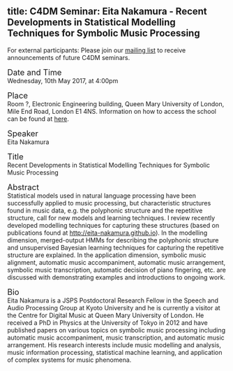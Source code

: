 title: C4DM Seminar: Eita Nakamura - Recent Developments in Statistical Modelling Techniques for Symbolic Music Processing
-----------------

<p>For external participants: Please join our <a href="/seminars.html">mailing list</a> to receive announcements of future C4DM seminars.</p>


<span style="font-size: 130%;">Date and Time</span></br>
Wednesday, 10th May 2017, at 4:00pm

<span style="font-size: 130%;">Place</span></br>
Room ?, Electronic Engineering building, Queen Mary University of London, Mile End Road, London E1 4NS. Information on how to access the school can be found at <a href="http://www.eecs.qmul.ac.uk/contact-us/">here</a>.

<span style="font-size: 130%;">Speaker</span></br>
Eita Nakamura

<span style="font-size: 130%;">Title</span></br>
Recent Developments in Statistical Modelling Techniques for Symbolic Music Processing

<span style="font-size: 130%;">Abstract</span></br>
Statistical models used in natural language processing have been successfully applied to music processing, but characteristic structures found in music data, e.g. the polyphonic structure and the repetitive structure, call for new models and learning techniques. I review recently developed modelling techniques for capturing these structures (based on publications found at http://eita-nakamura.github.io). In the modelling dimension, merged-output HMMs for describing the polyphonic structure and unsupervised Bayesian learning techniques for capturing the repetitive structure are explained. In the application dimension, symbolic music alignment, automatic music accompaniment, automatic music arrangement, symbolic music transcription, automatic decision of piano fingering, etc. are discussed with demonstrating examples and introductions to ongoing work.

<span style="font-size: 130%;">Bio</span></br>
Eita Nakamura is a JSPS Postdoctoral Research Fellow in the Speech and Audio Processing Group at Kyoto University and he is currently a visitor at the Centre for Digital Music at Queen Mary University of London. He received a PhD in Physics at the University of Tokyo in 2012 and have published papers on various topics on symbolic music processing including automatic music accompaniment, music transcription, and automatic music arrangement. His research interests include music modelling and analysis, music information processing, statistical machine learning, and application of complex systems for music phenomena.
